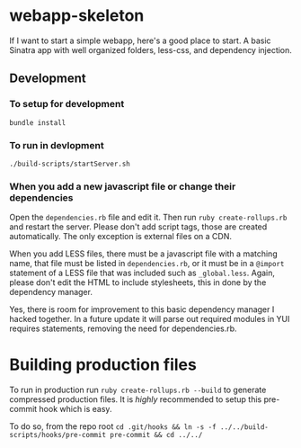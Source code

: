 webapp-skeleton
===============

If I want to start a simple webapp, here's a good place to start. A basic Sinatra app with well organized folders, less-css, and dependency injection.

## Development

### To setup for development
`bundle install`

### To run in devlopment
`./build-scripts/startServer.sh`

### When you add a new javascript file or change their dependencies
Open the `dependencies.rb` file and edit it.
Then run `ruby create-rollups.rb` and restart the server.
Please don't add script tags, those are created automatically. The only exception is external files on a CDN.

When you add LESS files, there must be a javascript file with a matching name, that file must be listed in `dependencies.rb`,
or it must be in a `@import` statement of a LESS file that was included such as `_global.less`.
Again, please don't edit the HTML to include stylesheets, this in done by the dependency manager.

Yes, there is room for improvement to this basic dependency manager I hacked together. In a future update it will parse out required modules in YUI requires statements, removing the need for dependencies.rb.

# Building production files
To run in production run `ruby create-rollups.rb --build` to generate compressed production files. It is *highly* recommended to setup this pre-commit hook which is easy. 

To do so, from the repo root
`cd .git/hooks && ln -s -f ../../build-scripts/hooks/pre-commit pre-commit && cd ../../`